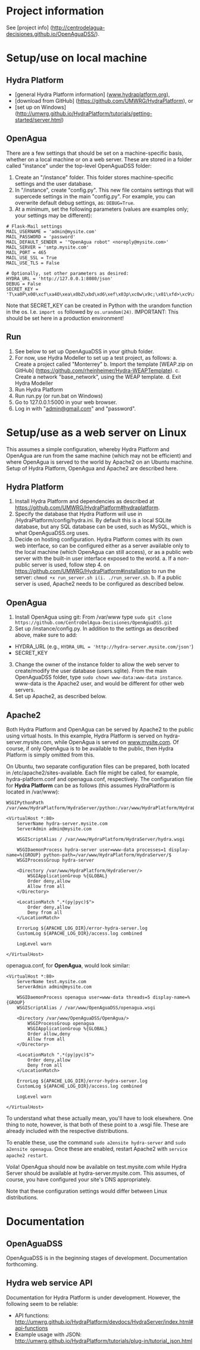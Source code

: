 # Project information

See [project info] (http://centrodelagua-decisiones.github.io/OpenAguaDSS/).

# Setup/use on local machine

## Hydra Platform

* [general Hydra Platform information] (www.hydraplatform.org),
* [download from GitHub] (https://github.com/UMWRG/HydraPlatform), or
* [set up on Windows] (http://umwrg.github.io/HydraPlatform/tutorials/getting-started/server.html)

## OpenAgua

There are a few settings that should be set on a machine-specific basis, whether on a local machine or on a web server. These are stored in a folder called "instance" under the top-level OpenAguaDSS folder:

1. Create an "/instance" folder. This folder stores machine-specific settings and the user database.
2. In "/instance", create "config.py". This new file contains settings that will supercede settings in the main "config.py". For example, you can overwrite default debug settings, as: `DEBUG=True`.
3. At a minimum, set the following parameters (values are examples only; your settings may be different):
```
# Flask-Mail settings
MAIL_USERNAME = 'admin@mysite.com'
MAIL_PASSWORD = 'password'
MAIL_DEFAULT_SENDER = '"OpenAgua robot" <noreply@mysite.com>'
MAIL_SERVER = 'smtp.mysite.com'
MAIL_PORT = 465
MAIL_USE_SSL = True
MAIL_USE_TLS = False

# Optionally, set other parameters as desired:
HYDRA_URL = 'http://127.0.0.1:8080/json'
DEBUG = False
SECRET_KEY = 'T\xa0P\x00\xcf\xa4O\xea\x0bZ\xbd\xd6\xef\x03p\xc0w\x9c;\x01\xfd>\xc9\xc4'
```

Note that SECRET_KEY can be created in Python with the urandom function in the os. I.e. `import os` followed by `os.urandom(24)`. IMPORTANT: This should be set here in a production environment!

## Run

1. See below to set up OpenAguaDSS in your github folder.
2. For now, use Hydra Modeller to set up a test project, as follows:
  a. Create a project called "Monterrey"
  b. Import the template [WEAP.zip on GitHub] (https://github.com/rheinheimer/Hydra-WEAPTemplate).
  c. Create a network "base_network", using the WEAP template.
  d. Exit Hydra Modeller
3. Run Hydra Platform
4. Run run.py (or run.bat on Windows)
5. Go to 127.0.0.1:5000 in your web browser.
6. Log in with "admin@gmail.com" and "password".

# Setup/use as a web server on Linux

This assumes a simple configuration, whereby Hydra Platform and OpenAgua are run from the same machine (which may not be efficient) and where OpenAgua is served to the world by Apache2 on an Ubuntu machine. Setup of Hydra Platform, OpenAgua and Apache2 are described here.

## Hydra Platform

1. Install Hydra Platform and dependencies as described at https://github.com/UMWRG/HydraPlatform#hydraplatform.
2. Specify the database that Hydra Platform will use in /HydraPlatform/config/hydra.ini. By default this is a local SQLite database, but any SQL database can be used, such as MySQL, which is what OpenAguaDSS.org uses.
3. Decide on hosting configuration. Hydra Platform comes with its own web interface, so can be configured either as a server available only to the local machine (which OpenAgua can still access), or as a public web server with the built-in user interface exposed to the world.
a. If a non-public server is used, follow step 4. on https://github.com/UMWRG/HydraPlatform#installation to run the server: `chmod +x run_server.sh i(i. ./run_server.sh`.
b. If a public server is used, Apache2 needs to be configured as described below.

## OpenAgua

1. Install OpenAgua using git: From /var/www type `sudo git clone https://github.com/CentroDelAgua-Decisiones/OpenAguaDSS.git`
2. Set up /instance/config.py. In addition to the settings as described above, make sure to add:
  * HYDRA_URL (e.g., `HYDRA_URL = 'http://hydra-server.mysite.com/json'`)
  * SECRET_KEY
3. Change the owner of the instance folder to allow the web server to create/modify the user database (users.sqlite). From the main OpenAguaDSS folder, type `sudo chown www-data:www-data instance`. www-data is the Apache2 user, and would be different for other web servers.
4. Set up Apache2, as described below.

## Apache2

Both Hydra Platform and OpenAgua can be served by Apache2 to the public using virtual hosts. In this example, Hydra Platform is served on hydra-server.mysite.com, while OpenAgua is served on www.mysite.com. Of course, if only OpenAgua is to be available to the public, then Hydra Platform is simply omitted from this.

On Ubuntu, two separate configuration files can be prepared, both located in /etc/apache2/sites-available. Each file might be called, for example, hydra-platform.conf and openagua.conf, respectively. The configuration file for **Hydra Platform** can be as follows (this assumes HydraPlatform is located in /var/www):

```
WSGIPythonPath /var/www/HydraPlatform/HydraServer/python:/var/www/HydraPlatform/HydraLib/python

<VirtualHost *:80>
    ServerName hydra-server.mysite.com
    ServerAdmin admin@mysite.com

    WSGIScriptAlias / /var/www/HydraPlatform/HydraServer/hydra.wsgi

    WSGIDaemonProcess hydra-server user=www-data processes=1 display-name=%{GROUP} python-path=/var/www/HydraPlatform/HydraServer/$
    WSGIProcessGroup hydra-server

    <Directory /var/www/HydraPlatform/HydraServer/>
        WSGIApplicationGroup %{GLOBAL}
        Order deny,allow
        Allow from all
    </Directory>

    <LocationMatch ".*(py|pyc)$">
        Order deny,allow
        Deny from all
    </LocationMatch>
    
	ErrorLog ${APACHE_LOG_DIR}/error-hydra-server.log
    CustomLog ${APACHE_LOG_DIR}/access.log combined

    LogLevel warn
    
</VirtualHost>
```

openagua.conf, for **OpenAgua**, would look similar:

```
<VirtualHost *:80>
    ServerName test.mysite.com
    ServerAdmin admin@mysite.com

    WSGIDaemonProcess openagua user=www-data threads=5 display-name=%{GROUP}
    WSGIScriptAlias / /var/www/OpenAguaDSS/openagua.wsgi

    <Directory /var/www/OpenAguaDSS/OpenAgua/>
        WSGIProcessGroup openagua
        WSGIApplicationGroup %{GLOBAL}
        Order allow,deny
        Allow from all
    </Directory>

    <LocationMatch ".*(py|pyc)$">
        Order deny,allow
        Deny from all
    </LocationMatch>
    
	ErrorLog ${APACHE_LOG_DIR}/error-hydra-server.log
    CustomLog ${APACHE_LOG_DIR}/access.log combined

    LogLevel warn
    
</VirtualHost>
```

To understand what these actually mean, you'll have to look elsewhere. One thing to note, however, is that both of these point to a .wsgi file. These are already included with the respective distributions.

To enable these, use the command `sudo a2ensite hydra-server` and `sudo a2ensite openagua`. Once these are enabled, restart Apache2 with `service apache2 restart`.

Voila! OpenAgua should now be available on test.mysite.com while Hydra Server should be available at hydra-server.mysite.com. This assumes, of course, you have configured your site's DNS appropriately.

Note that these configuration settings would differ between Linux distributions.

# Documentation

## OpenAguaDSS

OpenAguaDSS is in the beginning stages of development. Documentation forthcoming.

## Hydra web service API

Documentation for Hydra Platform is under development. However, the following seem to be reliable:
* API functions: http://umwrg.github.io/HydraPlatform/devdocs/HydraServer/index.html#api-functions
* Example usage with JSON: http://umwrg.github.io/HydraPlatform/tutorials/plug-in/tutorial_json.html